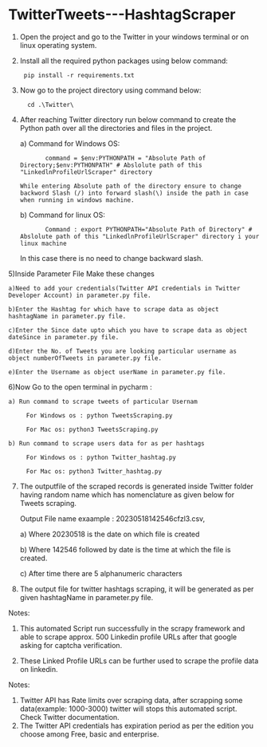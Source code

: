 # TwitterTweets---HashtagScraper

1) Open the project and go to the Twitter in your windows terminal or on linux operating system.

2) Install all the required python packages using below command: 

        pip install -r requirements.txt

3) Now go to the project directory using command below:

         cd .\Twitter\

4) After reaching Twitter  directory run below command to create the Python path over all the directories and files in the project.

   a) Command for Windows OS:

              command = $env:PYTHONPATH = "Absolute Path of Directory;$env:PYTHONPATH" # Abslolute path of this "LinkedlnProfileUrlScraper" directory
  
       While entering Absolute path of the directory ensure to change backword Slash (/) into forward slash(\) inside the path in case when running in windows machine.

   b) Command for linux OS:   

              Command : export PYTHONPATH="Absolute Path of Directory" # Abslolute path of this "LinkedlnProfileUrlScraper" directory i your linux machine
  
      In this case there is no need to change backward slash.

5)Inside Parameter File Make these changes

    a)Need to add your credentials(Twitter API credentials in Twitter Developer Account) in parameter.py file. 

    b)Enter the Hashtag for which have to scrape data as object hashtagName in parameter.py file.

    c)Enter the Since date upto which you have to scrape data as object dateSince in parameter.py file.

    d)Enter the No. of Tweets you are looking particular username as object numberOfTweets in parameter.py file.

    e)Enter the Username as object userName in parameter.py file.

6)Now Go to the open terminal in pycharm : 

    a) Run command to scrape tweets of particular Usernam
    
         For Windows os : python TweetsScraping.py 
         
         For Mac os: python3 TweetsScraping.py 

    b) Run command to scrape users data for as per hashtags

         For Windows os : python Twitter_hashtag.py

         For Mac os: python3 Twitter_hashtag.py

7) The outputfile of the scraped records is generated inside Twitter folder having random name which has nomenclature as given below for Tweets scraping.

     Output File name exaample : 20230518142546cfzl3.csv, 

     a) Where 20230518 is the date on which file is created

     b) Where 142546 followed by date is the time at which the file is created.
 
     c) After time there are 5 alphanumeric characters
   
8) The output file for twitter hashtags scraping, it will be generated as per given hashtagName in parameter.py file.

Notes:
1) This automated Script run successfully in the scrapy framework and able to scrape approx. 500 Linkedin profile URLs after that google asking for captcha verification.

2) These Linked Profile URLs can be further used to scrape the profile data on linkedin.

Notes:
1) Twitter API has Rate limits over scraping data, after scrapping some data(example: 1000-3000) twitter will stops this automated script. Check Twitter documentation.
2) The Twitter API credentials has expiration period as per the edition you choose among Free, basic and enterprise.
